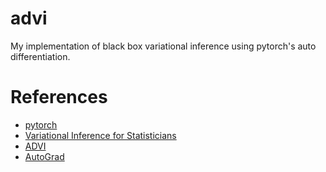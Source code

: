 # advi

My implementation of black box variational inference using pytorch's auto
differentiation.

# References
- [pytorch][1]
- [Variational Inference for Statisticians][2]
- [ADVI][3]
- [AutoGrad][4]

[1]: https://pytorch.org/
[2]: https://arxiv.org/pdf/1601.00670.pdf
[3]: http://www.jmlr.org/papers/volume18/16-107/16-107.pdf
[4]: https://arxiv.org/pdf/1502.05767.pdf

